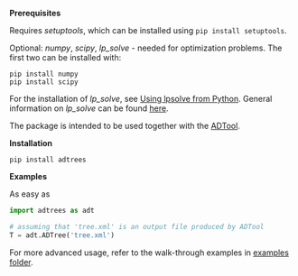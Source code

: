 **Prerequisites**

Requires *setuptools*, which can be installed using `pip install setuptools`.

Optional: *numpy*, *scipy*, *lp_solve* - needed for optimization problems. The first two
can be installed with:

```
pip install numpy
pip install scipy
```

For the installation of *lp_solve*, see [Using lpsolve from Python](http://lpsolve.sourceforge.net/5.5/Python.htm).
General information on *lp_solve* can be found [here](http://lpsolve.sourceforge.net/5.5/).

The package is intended to be used together with the [ADTool](https://satoss.uni.lu/members/piotr/adtool/).


**Installation**

```
pip install adtrees
```


**Examples**

As easy as

```python
import adtrees as adt

# assuming that 'tree.xml' is an output file produced by ADTool
T = adt.ADTree('tree.xml')
```

For more advanced usage, refer to the walk-through examples in [examples folder](../examples).
